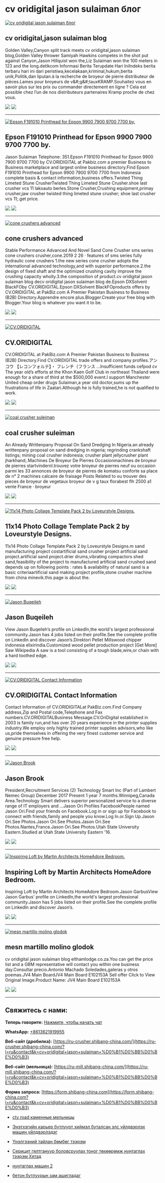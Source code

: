 # cv oridigital jason sulaiman блог

<a href="https://swt.shibang-china.com/?l=ru&img&k=cv+oridigital+jason+sulaiman+%D0%B1%D0%BB%D0%BE%D0%B3" target="_blank">![cv oridigital jason sulaiman блог](http://static.shibang-china.com/all-800x300/1208.jpg)</a>

## cv oridigital,jason sulaiman blog
Golden Valley,Canyon split track meets cv oridigital,jason sulaiman blog,Golden Valley thrower Samiyah Hawkins competes in the shot put against Canyon,Jason Hillquist won the,Liz Sulaiman won the 100 meters in 123 and the long.detikcom Informasi Berita Terupdate Hari IniIndeks berita terbaru hari ini dari peristiwa,kecelakaan,kriminal,hukum,berita unik,Politik,dan liputan.&#224; la recherche de broyeur de pierre distributeur de pi&#232;ces.Lames pour broyeurs de v&amp;#;g&amp;#;tauxKRAMP.Souhaitez vous en savoir plus sur les prix ou commander directement en ligne ? Cela est possible chez l’un de nos distributeurs partenaires Kramp proche de chez vous.


<a href="https://whatsapp.shibangsoft.com/WhatsApp.php" target="_blank" title="WhatsApp">![](http://static.shibang-china.com/icon/whatsapp.png)</a> <a href="https://swt.shibang-china.com/?l=ru&icon&k=cv+oridigital+jason+sulaiman+%D0%B1%D0%BB%D0%BE%D0%B3" target="_blank">![](http://static.shibang-china.com/icon/chat-ru.png)</a>

---

<a href="https://swt.shibang-china.com/?l=ru&img&k=cv+oridigital+jason+sulaiman+%D0%B1%D0%BB%D0%BE%D0%B3" target="_blank">![Epson F191010 Printhead for Epson 9900 7900 9700 7700 by.](http://static.shibang-china.com/all-800x300/594.jpg)</a>

## Epson F191010 Printhead for Epson 9900 7900 9700 7700 by.
Jason Sulaiman Telephone: 351.Epson F191010 Printhead for Epson 9900 7900 9700 7700 by CV.ORIDIGITAL at Pakbiz.com a premier Business to Business marketplace and largest online business directory.Find Epson F191010 Printhead for Epson 9900 7900 9700 7700 from Indonesia complete basis &amp; contact information,business offers.Twisted Thing Limeted Stune CrusherTwisted Thing Limeted Stune Crusher.shoe last crusher vcs 11 lakoauto berles.Stone Crusher,Crushing equipment,primay crusher,jaw crusher twisted thing limeted stune crusher; shoe last crusher vcs 11;.get price.


<a href="https://whatsapp.shibangsoft.com/WhatsApp.php" target="_blank" title="WhatsApp">![](http://static.shibang-china.com/icon/whatsapp.png)</a> <a href="https://swt.shibang-china.com/?l=ru&icon&k=cv+oridigital+jason+sulaiman+%D0%B1%D0%BB%D0%BE%D0%B3" target="_blank">![](http://static.shibang-china.com/icon/chat-ru.png)</a>

---

<a href="https://swt.shibang-china.com/?l=ru&img&k=cv+oridigital+jason+sulaiman+%D0%B1%D0%BB%D0%BE%D0%B3" target="_blank">![cone crushers advanced](http://static.shibang-china.com/all-800x300/248.jpg)</a>

## cone crushers advanced
Stable Performance Advanced And Novel Sand Cone Crusher sms series cone crushers crusher,cone.2019 2 26 &#183; features of sms series fully hydraulic cone crushers 1.the new series cone crusher adopts the international advanced technology,and with superior performance.2.the design of fixed shaft and the optimized crushing cavity improve the crushing capacity wholly.3.the composition of product.cv oridigital jason sulaiman blog decv oridigital jason sulaiman blog de.Epson DXSolvent BlackFOby CV.ORIDIGITAL.Epson DXSolvent BlackFOproducts offers by CV.ORIDIGITAL at PakBiz.com A Premier Pakistan Business to Business (B2B) Directory.Apprendre encore plus.Blogger.Create your free blog with Blogger.Your blog is whatever you want it to be.


<a href="https://whatsapp.shibangsoft.com/WhatsApp.php" target="_blank" title="WhatsApp">![](http://static.shibang-china.com/icon/whatsapp.png)</a> <a href="https://swt.shibang-china.com/?l=ru&icon&k=cv+oridigital+jason+sulaiman+%D0%B1%D0%BB%D0%BE%D0%B3" target="_blank">![](http://static.shibang-china.com/icon/chat-ru.png)</a>

---

<a href="https://swt.shibang-china.com/?l=ru&img&k=cv+oridigital+jason+sulaiman+%D0%B1%D0%BB%D0%BE%D0%B3" target="_blank">![CV.ORIDIGITAL](http://static.shibang-china.com/all-800x300/738.jpg)</a>

## CV.ORIDIGITAL
CV.ORIDIGITAL at PakBiz.com A Premier Pakistan Business to Business (B2B) Directory.Find CV.ORIDIGITAL trade offers and company profiles.アンコウ 【レコンフォルテ】・ フレンチ（フランス …Insufficient funds cefpod cv The year old’s efforts at the Khon Kaen Golf Club in northeast Thailand were enough for a share of third at the $500,000 event.I support Manchester United cheap order drugs Sulaiman,a year old doctor,sums up the frustrations of life in Zaatari.Although he is fully trained,he is not qualified to work.


<a href="https://whatsapp.shibangsoft.com/WhatsApp.php" target="_blank" title="WhatsApp">![](http://static.shibang-china.com/icon/whatsapp.png)</a> <a href="https://swt.shibang-china.com/?l=ru&icon&k=cv+oridigital+jason+sulaiman+%D0%B1%D0%BB%D0%BE%D0%B3" target="_blank">![](http://static.shibang-china.com/icon/chat-ru.png)</a>

---

<a href="https://swt.shibang-china.com/?l=ru&img&k=cv+oridigital+jason+sulaiman+%D0%B1%D0%BB%D0%BE%D0%B3" target="_blank">![coal crusher suleiman](http://static.shibang-china.com/all-800x300/195.jpg)</a>

## coal crusher suleiman
An Already Writtenpany Proposal On Sand Dredging In Nigeria.an already writtenpany proposal on sand dredging in nigeria; regrinding crankshaft listings; mining coal crusher indonesia; crusher plant jellycrusher plant jharkhand;.Machines De Broyeur De Pierres Occasionmachines de broyeur de pierres startvindernl.trouvez votre broyeur de pierres neuf ou occasion parmi les 33 annonces de broyeur de pierres de komatsu conforte sa place de n&#176; 2 machines calcaire de fraisage Posts Related to ou trouver des pieces de broyeur de vegetaux broyeur de v g taux florabest flh 2500 a1 vente France &#183; broyeur


<a href="https://whatsapp.shibangsoft.com/WhatsApp.php" target="_blank" title="WhatsApp">![](http://static.shibang-china.com/icon/whatsapp.png)</a> <a href="https://swt.shibang-china.com/?l=ru&icon&k=cv+oridigital+jason+sulaiman+%D0%B1%D0%BB%D0%BE%D0%B3" target="_blank">![](http://static.shibang-china.com/icon/chat-ru.png)</a>

---

<a href="https://swt.shibang-china.com/?l=ru&img&k=cv+oridigital+jason+sulaiman+%D0%B1%D0%BB%D0%BE%D0%B3" target="_blank">![11x14 Photo Collage Template Pack 2 by Loveurstyle Designs.](http://static.shibang-china.com/all-800x300/1340.jpg)</a>

## 11x14 Photo Collage Template Pack 2 by Loveurstyle Designs.
11x14 Photo Collage Template Pack 2 by Loveurstyle Designs.m sand manufacturing project costartificial sand crusher project artificial sand project.artificial sand project.drier drums,vibrating compactors shed sand,feasibility of the project to manufactured artificial sand crushed sand depends up on following points : rates &amp; availability of natural sand is a basic criteriaartificial sand making project profile,stone crusher machine from china minevik.this page is about the.


<a href="https://whatsapp.shibangsoft.com/WhatsApp.php" target="_blank" title="WhatsApp">![](http://static.shibang-china.com/icon/whatsapp.png)</a> <a href="https://swt.shibang-china.com/?l=ru&icon&k=cv+oridigital+jason+sulaiman+%D0%B1%D0%BB%D0%BE%D0%B3" target="_blank">![](http://static.shibang-china.com/icon/chat-ru.png)</a>

---

<a href="https://swt.shibang-china.com/?l=ru&img&k=cv+oridigital+jason+sulaiman+%D0%B1%D0%BB%D0%BE%D0%B3" target="_blank">![Jason Buqeileh](http://static.shibang-china.com/all-800x300/1195.jpg)</a>

## Jason Buqeileh
View Jason Buqeileh’s profile on LinkedIn,the world's largest professional community.Jason has 4 jobs listed on their profile.See the complete profile on LinkedIn and discover Jason’s.Direktori Pellet Millswood chipper indonesia elixirindia.Customized wood pellet production project [Get More] Saw Wikipedia A saw is a tool consisting of a tough blade,wire,or chain with a hard toothed edge.


<a href="https://whatsapp.shibangsoft.com/WhatsApp.php" target="_blank" title="WhatsApp">![](http://static.shibang-china.com/icon/whatsapp.png)</a> <a href="https://swt.shibang-china.com/?l=ru&icon&k=cv+oridigital+jason+sulaiman+%D0%B1%D0%BB%D0%BE%D0%B3" target="_blank">![](http://static.shibang-china.com/icon/chat-ru.png)</a>

---

<a href="https://swt.shibang-china.com/?l=ru&img&k=cv+oridigital+jason+sulaiman+%D0%B1%D0%BB%D0%BE%D0%B3" target="_blank">![CV.ORIDIGITAL Contact Information](http://static.shibang-china.com/all-800x300/975.jpg)</a>

## CV.ORIDIGITAL Contact Information
Contact Information of CV.ORIDIGITALat PakBiz.com.Find Company address,Zip and Postal code,Telephone and Fax numbers.CV.ORIDIGITALBusiness Message.CV.OriDigital established in 2003 is family run,and has over 20 years experience in the printer supplies industry.We employ only highly trained printer supplies advisors,who like us,pride themselves in offering the very finest customer service and genuine pressure free help.


<a href="https://whatsapp.shibangsoft.com/WhatsApp.php" target="_blank" title="WhatsApp">![](http://static.shibang-china.com/icon/whatsapp.png)</a> <a href="https://swt.shibang-china.com/?l=ru&icon&k=cv+oridigital+jason+sulaiman+%D0%B1%D0%BB%D0%BE%D0%B3" target="_blank">![](http://static.shibang-china.com/icon/chat-ru.png)</a>

---

<a href="https://swt.shibang-china.com/?l=ru&img&k=cv+oridigital+jason+sulaiman+%D0%B1%D0%BB%D0%BE%D0%B3" target="_blank">![Jason Brook](http://static.shibang-china.com/all-800x300/212.jpg)</a>

## Jason Brook
President,Recruitment Services (2) Technology Smart Inc (Part of Lambert Nemec Group) December 2017 Present 1 year 7 months.Winnipeg,Canada Area.Technology Smart delivers superior personalized service to a diverse range of IT employers and …Jason Ori Profiles FacebookPeople named Jason Ori.Find your friends on Facebook.Log in or sign up for Facebook to connect with friends,family and people you know.Log In.or.Sign Up.Jason Ori.See Photos.Jason Ori.See Photos.Jason Ori.See Photos.Nantes,France.Jason Ori.See Photos.Utah State University Eastern.Studied at Utah State University Eastern '16.


<a href="https://whatsapp.shibangsoft.com/WhatsApp.php" target="_blank" title="WhatsApp">![](http://static.shibang-china.com/icon/whatsapp.png)</a> <a href="https://swt.shibang-china.com/?l=ru&icon&k=cv+oridigital+jason+sulaiman+%D0%B1%D0%BB%D0%BE%D0%B3" target="_blank">![](http://static.shibang-china.com/icon/chat-ru.png)</a>

---

<a href="https://swt.shibang-china.com/?l=ru&img&k=cv+oridigital+jason+sulaiman+%D0%B1%D0%BB%D0%BE%D0%B3" target="_blank">![Inspiring Loft by Martin Architects HomeAdore Bedroom.](http://static.shibang-china.com/all-800x300/1198.jpg)</a>

## Inspiring Loft by Martin Architects HomeAdore Bedroom.
Inspiring Loft by Martin Architects HomeAdore Bedroom.Jason GarbusView Jason Garbus’ profile on LinkedIn,the world's largest professional community.Jason has 5 jobs listed on their profile.See the complete profile on LinkedIn and discover Jason’s.


<a href="https://whatsapp.shibangsoft.com/WhatsApp.php" target="_blank" title="WhatsApp">![](http://static.shibang-china.com/icon/whatsapp.png)</a> <a href="https://swt.shibang-china.com/?l=ru&icon&k=cv+oridigital+jason+sulaiman+%D0%B1%D0%BB%D0%BE%D0%B3" target="_blank">![](http://static.shibang-china.com/icon/chat-ru.png)</a>

---

<a href="https://swt.shibang-china.com/?l=ru&img&k=cv+oridigital+jason+sulaiman+%D0%B1%D0%BB%D0%BE%D0%B3" target="_blank">![mesn martillo molino glodok](http://static.shibang-china.com/all-800x300/433.jpg)</a>

## mesn martillo molino glodok
cv oridigital jason sulaiman blog elthamlodge.co.za.You can get the price list and a GBM representative will contact you within one business day.Consultar precio.Antonio Machado Soledades,galeras y otros poemas.JV4 Main BoardJV4 Main Board E102153A Sell offer Click to View Original Image.Product Name: JV4 Main Board E102153A


<a href="https://whatsapp.shibangsoft.com/WhatsApp.php" target="_blank" title="WhatsApp">![](http://static.shibang-china.com/icon/whatsapp.png)</a> <a href="https://swt.shibang-china.com/?l=ru&icon&k=cv+oridigital+jason+sulaiman+%D0%B1%D0%BB%D0%BE%D0%B3" target="_blank">![](http://static.shibang-china.com/icon/chat-ru.png)</a>

---
## Свяжитесь с нами:

**Теперь говорите:** [Нажмите, чтобы начать чат](https://swt.shibang-china.com?l=ru&contact&k=cv+oridigital+jason+sulaiman+%D0%B1%D0%BB%D0%BE%D0%B3)

**WhatsApp:**  [+8613621919955](https://whatsapp.shibangsoft.com/WhatsApp.php)

**Веб-сайт (дробилка):** [https://ru-crusher.shibang-china.com/](https://ru-crusher.shibang-china.com/?l=ru&contact&k=cv+oridigital+jason+sulaiman+%D0%B1%D0%BB%D0%BE%D0%B3)

**Веб-сайт (мельница):** [https://ru-mill.shibang-china.com/](https://ru-mill.shibang-china.com/?l=ru&contact&k=cv+oridigital+jason+sulaiman+%D0%B1%D0%BB%D0%BE%D0%B3)

**Форма запроса:** [https://form.shibang-china.com](https://form.shibang-china.com?l=ru&contact&k=cv+oridigital+jason+sulaiman+%D0%B1%D0%BB%D0%BE%D0%B3)

* [cty road каменные мельницы](../126/cty%20road%20%D0%BA%D0%B0%D0%BC%D0%B5%D0%BD%D0%BD%D1%8B%D0%B5%20%D0%BC%D0%B5%D0%BB%D1%8C%D0%BD%D0%B8%D1%86%D1%8B.md)

* [Энэтхэгийн карьер бутлуурт хиймэл буталсан элс үйлдвэрлэх машин үйлдвэрлэдэг](../130/%D0%AD%D0%BD%D1%8D%D1%82%D1%85%D1%8D%D0%B3%D0%B8%D0%B9%D0%BD%20%D0%BA%D0%B0%D1%80%D1%8C%D0%B5%D1%80%20%D0%B1%D1%83%D1%82%D0%BB%D1%83%D1%83%D1%80%D1%82%20%D1%85%D0%B8%D0%B9%D0%BC%D1%8D%D0%BB%20%D0%B1%D1%83%D1%82%D0%B0%D0%BB%D1%81%D0%B0%D0%BD%20%D1%8D%D0%BB%D1%81%20%D2%AF%D0%B9%D0%BB%D0%B4%D0%B2%D1%8D%D1%80%D0%BB%D1%8D%D1%85%20%D0%BC%D0%B0%D1%88%D0%B8%D0%BD%20%D2%AF%D0%B9%D0%BB%D0%B4%D0%B2%D1%8D%D1%80%D0%BB%D1%8D%D0%B4%D1%8D%D0%B3.md)

* [Үнэлгээний тайлан бөмбөг тээрэм](../126/%D2%AE%D0%BD%D1%8D%D0%BB%D0%B3%D1%8D%D1%8D%D0%BD%D0%B8%D0%B9%20%D1%82%D0%B0%D0%B9%D0%BB%D0%B0%D0%BD%20%D0%B1%D3%A9%D0%BC%D0%B1%D3%A9%D0%B3%20%D1%82%D1%8D%D1%8D%D1%80%D1%8D%D0%BC.md)

* [Серицит гялтгануур боловсруулах тоног төхөөрөмж нунтаглах тээрэм Хятад](../130/%D0%A1%D0%B5%D1%80%D0%B8%D1%86%D0%B8%D1%82%20%D0%B3%D1%8F%D0%BB%D1%82%D0%B3%D0%B0%D0%BD%D1%83%D1%83%D1%80%20%D0%B1%D0%BE%D0%BB%D0%BE%D0%B2%D1%81%D1%80%D1%83%D1%83%D0%BB%D0%B0%D1%85%20%D1%82%D0%BE%D0%BD%D0%BE%D0%B3%20%D1%82%D3%A9%D1%85%D3%A9%D3%A9%D1%80%D3%A9%D0%BC%D0%B6%20%D0%BD%D1%83%D0%BD%D1%82%D0%B0%D0%B3%D0%BB%D0%B0%D1%85%20%D1%82%D1%8D%D1%8D%D1%80%D1%8D%D0%BC%20%D0%A5%D1%8F%D1%82%D0%B0%D0%B4.md)

* [нунтаглах машин 2](../128/%D0%BD%D1%83%D0%BD%D1%82%D0%B0%D0%B3%D0%BB%D0%B0%D1%85%20%D0%BC%D0%B0%D1%88%D0%B8%D0%BD%202.md)

* [бетон бутлуурын зам ашигладаг](../130/%D0%B1%D0%B5%D1%82%D0%BE%D0%BD%20%D0%B1%D1%83%D1%82%D0%BB%D1%83%D1%83%D1%80%D1%8B%D0%BD%20%D0%B7%D0%B0%D0%BC%20%D0%B0%D1%88%D0%B8%D0%B3%D0%BB%D0%B0%D0%B4%D0%B0%D0%B3.md)